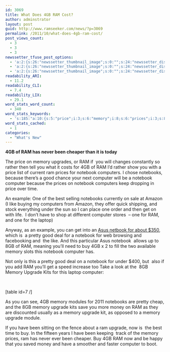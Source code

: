```yaml
---
id: 3069
title: What Does 4GB RAM Cost?
author: adminstrator
layout: post
guid: http://www.ramseeker.com/news/?p=3069
permalink: /2011/10/what-does-4gb-ram-cost/
post_views_count:
  - 3
  - 3
  - 3
newssetter_tfuse_post_options:
  - 'a:2:{s:26:"newssetter_thumbnail_image";s:0:"";s:24:"newssetter_disable_image";s:4:"true";}'
  - 'a:2:{s:26:"newssetter_thumbnail_image";s:0:"";s:24:"newssetter_disable_image";s:4:"true";}'
  - 'a:2:{s:26:"newssetter_thumbnail_image";s:0:"";s:24:"newssetter_disable_image";s:4:"true";}'
readability_ARI:
  - 11.2
readability_CLI:
  - 7.4
readability_LIX:
  - 29.1
word_stats_word_count:
  - 340
word_stats_keywords:
  - 's:185:"a:10:{s:5:"price";i:3;s:6:"memory";i:8;s:6:"prices";i:3;s:8:"notebook";i:7;s:9:"computers";i:3;s:9:"notebooks";i:3;s:4:"good";i:3;s:8:"computer";i:6;s:6:"pretty";i:3;s:7:"upgrade";i:5;}";'
word_stats_cached:
  - 1
categories:
  - "What's New"
---
```

**4GB of RAM has never been cheaper than it is today**

The price on memory upgrades, or RAM if  you will changes constantly so rather then tell you what it costs for 4GB of RAM I&#8217;d rather show you with a price list of current ram prices for notebook computers. I chose notebooks, because there&#8217;s a good chance your next computer will be a notebook computer because the prices on notebook computers keep dropping in price over time.

An example: One of the best selling notebooks currently on sale at Amazon (I like buying my computers from Amazon, they offer quick shipping, and stock everything under the sun so I can place one order and then get on with life.  I don&#8217;t have to shop at different computer stores  &#8211; one for RAM, and one for the laptop)

Anyway, as an example, you can get into an [Asus netbook for about $350][1], which is  a pretty good deal for a notebook for web browsing and facebooking and  the like. And this particular Asus notebook  allows up to 8GB of RAM, meaning you&#8217;ll need to buy 4GB x 2 to fill the two available memory slots this notebook computer has.

Not only is this a pretty good deal on a notebook for under $400, but  also if you add RAM you&#8217;ll get a speed increase too Take a look at the  8GB Memory Upgrade Kits for this laptop computer:

&nbsp;

[table id=7 /]

As you can see, 4GB memory modules for 2011 notebooks are pretty cheap, and the 8GB memory upgrade kits save you more money on RAM as they are discounted usually as a memory upgrade kit, as opposed to a memory upgrade module.

If you have been sitting on the fence about a ram upgrade, now is  the best time to buy. In the fifteen years I have been keeping  track of the memory prices, ram has never ever been cheaper. Buy 4GB RAM now and be happy that you saved money and have a smoother and faster computer to boot.

&nbsp;

&nbsp;

 [1]: http://www.amazon.com/gp/product/B005NRNPCK/ref=as_li_ss_tl?ie=UTF8&tag=ramseeker-20&linkCode=as2&camp=217145&creative=399373&creativeASIN=B005NRNPCK